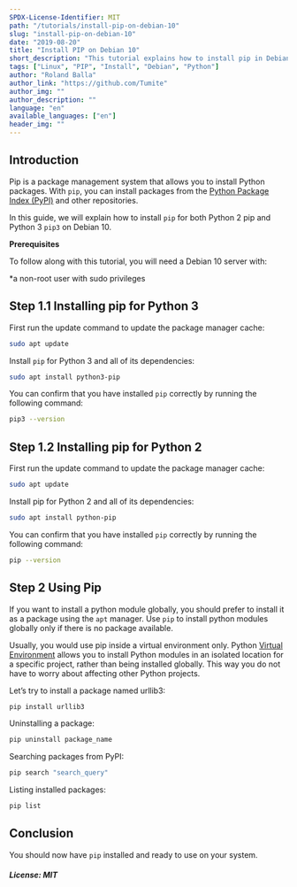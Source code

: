 ```yaml
---
SPDX-License-Identifier: MIT
path: "/tutorials/install-pip-on-debian-10"
slug: "install-pip-on-debian-10"
date: "2019-08-20"
title: "Install PIP on Debian 10"
short_description: "This tutorial explains how to install pip in Debian 10"
tags: ["Linux", "PIP", "Install", "Debian", "Python"]
author: "Roland Balla"
author_link: "https://github.com/Tumite"
author_img: ""
author_description: ""
language: "en"
available_languages: ["en"]
header_img: ""
---
```


## Introduction

Pip is a package management system that allows you to install Python packages. With `pip`, you can install packages from the [Python Package Index (PyPI)](https://pypi.org/) and other repositories.

In this guide, we will explain how to install `pip` for both Python 2 pip and Python 3 `pip3` on Debian 10.

**Prerequisites**

To follow along with this tutorial, you will need a Debian 10 server with:

*a non-root user with sudo privileges

## Step 1.1 Installing pip for Python 3

First run the update command to update the package manager cache:

```bash
sudo apt update
```

Install `pip` for Python 3 and all of its dependencies:

```bash
sudo apt install python3-pip
```
You can confirm that you have installed `pip` correctly by running the following command:

```bash
pip3 --version
```

## Step 1.2 Installing pip for Python 2

First run the update command to update the package manager cache:

```bash
sudo apt update
```

Install pip for Python 2 and all of its dependencies:

```bash
sudo apt install python-pip
```
You can confirm that you have installed `pip` correctly by running the following command:

```bash
pip --version
```

## Step 2 Using Pip


If you want to install a python module globally, you should prefer to install it as a package using the `apt` manager. Use `pip` to install python modules globally only if there is no package available.

Usually, you would use pip inside a virtual environment only. Python [Virtual Environment](https://docs.python.org/3.5/library/venv.html) allows you to install Python modules in an isolated location for a specific project, rather than being installed globally. This way you do not have to worry about affecting other Python projects.


Let’s try to install a package named urllib3:

```bash
pip install urllib3
```

Uninstalling a package:

```bash
pip uninstall package_name
```

Searching packages from PyPI:

```bash
pip search "search_query"
```

Listing installed packages:

```bash
pip list
```



## Conclusion

You should now have `pip` installed and ready to use on your system. 

##### License: MIT

<!---

Contributors's Certificate of Origin

By making a contribution to this project, I certify that:

(a) The contribution was created in whole or in part by me and I have
    the right to submit it under the license indicated in the file; or

(b) The contribution is based upon previous work that, to the best of my
    knowledge, is covered under an appropriate license and I have the
    right under that license to submit that work with modifications,
    whether created in whole or in part by me, under the same license
    (unless I am permitted to submit under a different license), as
    indicated in the file; or

(c) The contribution was provided directly to me by some other person
    who certified (a), (b) or (c) and I have not modified it.

(d) I understand and agree that this project and the contribution are
    public and that a record of the contribution (including all personal
    information I submit with it, including my sign-off) is maintained
    indefinitely and may be redistributed consistent with this project
    or the license(s) involved.

Signed-off-by: Roland Balla <balla.roland96@gmail.com>

-->
